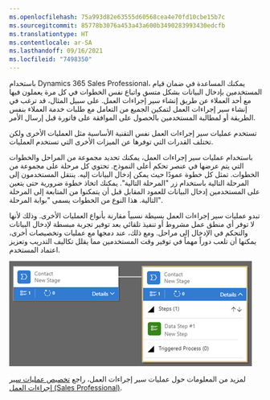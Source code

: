 ```yaml
---
ms.openlocfilehash: 75a993d82e63555d60568cea4e70fd10cbe15b7c
ms.sourcegitcommit: 85778b3076a453a43a600b3490283993430edcfb
ms.translationtype: HT
ms.contentlocale: ar-SA
ms.lasthandoff: 09/16/2021
ms.locfileid: "7498350"
---
```

باستخدام Dynamics 365 Sales Professional، يمكنك المساعدة في ضمان قيام المستخدمين بإدخال البيانات بشكل متسق واتباع نفس الخطوات في كل مرة يعملون فيها مع أحد العملاء عن طريق إنشاء سير إجراءات العمل. على سبيل المثال، قد ترغب في إنشاء سير إجراءات العمل لتمكين الجميع من التعامل مع طلبات خدمة العملاء بنفس الطريقة أو لمطالبة المستخدمين بالحصول على الموافقة على فاتورة قبل إرسال الأمر.

تستخدم عمليات سير إجراءات العمل نفس التقنية الأساسية مثل العمليات الأخرى ولكن تختلف القدرات التي توفرها عن الميزات الأخرى التي تستخدم العمليات.

باستخدام عمليات سير إجراءات العمل، يمكنك تحديد مجموعة من المراحل والخطوات التي يتم عرضها في عنصر تحكم أعلى النموذج. تحتوي كل مرحلة على مجموعة من الخطوات. تمثل كل خطوة عمودًا حيث يمكن إدخال البيانات إليه. ينتقل المستخدمون إلى المرحلة التالية باستخدام زر "المرحلة التالية". يمكنك اتخاذ خطوة ضرورية حتى يتعين على المستخدمين إدخال البيانات للعمود المقابل قبل أن يتمكنوا من المتابعة إلى المرحلة التالية. هذا النوع من الخطوات يسمى "بوابة المرحلة".

تبدو عمليات سير إجراءات العمل بسيطة نسبياً مقارنة بأنواع العمليات الأخرى. وذلك لأنها لا توفر أي منطق عمل مشروط أو تنفيذ تلقائي بعد توفير تجربة مبسطة لإدخال البيانات والتحكم في الإدخال إلى مراحل. ومع ذلك، عند دمجها مع عمليات وتخصيصات أخرى، يمكنها أن تلعب دوراً مهماً في توفير وقت المستخدمين مما يقلل تكاليف التدريب وتعزيز اعتماد المستخدم.

![مراحل سير إجراءات العمل تبدأ من مرحلة جهات الاتصال الجديدة، ثم خطوة واحدة.](../media/10-stage-details-bpf.png)

لمزيد من المعلومات حول عمليات سير إجراءات العمل، راجع [تخصيص عمليات سير إجراءات العمل (Sales Professional)](/dynamics365/customer-engagement/sales-professional/customize-business-process-flows). 
